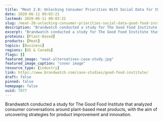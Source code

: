 ```yaml
---
title: "Meat 2.0: Unlocking Consumer Priorities With Social Data for the Good Food Institute"
date: 2020-06-11 09:03:21
lastmod: 2020-06-11 09:03:21
slug: /meat-20-unlocking-consumer-priorities-social-data-good-food-institute
description: "Brandwatch conducted a study for The Good Food Institute that analyzed consumer conversations around plant-based meat products, with the aim of uncovering strategies for product improvement and innovation."
excerpt: "Brandwatch conducted a study for The Good Food Institute that analyzed consumer conversations around plant-based meat products, with the aim of uncovering strategies for product improvement and innovation."
proteins: [Plant-Based]
products: [Meat]
topics: [Business]
regions: [US & Canada]
flags: []
featured_image: "meat-alternatives-case-study.jpg"
featured_image_caption: "cover image"
resource_type: [industry]
link: https://www.brandwatch.com/case-studies/good-food-institute/
draft: false
pinned: false
homepage: false
uuid: 7077
---
```

Brandwatch conducted a study for The Good Food Institute that analyzed
consumer conversations around plant-based meat products, with the aim of
uncovering strategies for product improvement and innovation.
